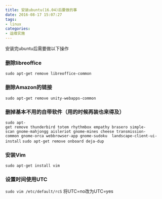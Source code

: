 ```yaml
---
title: 安装ubuntu(16.04)后要做的事
date: 2016-08-17 15:07:27
tags:
- linux
categories:
- 运维实施
---
```

安装完ubuntu后需要做以下操作
<!-- more -->
### 删除libreoffice
`
sudo apt-get remove libreoffice-common
`
### 删除Amazon的链接
`
sudo apt-get remove unity-webapps-common
`
### 删掉基本不用的自带软件（用的时候再装也来得及）
`
sudo apt-get remove thunderbird totem rhythmbox empathy brasero simple-scan gnome-mahjongg aisleriot gnome-mines cheese transmission-common gnome-orca webbrowser-app gnome-sudoku  landscape-client-ui-install
`
`
sudo apt-get remove onboard deja-dup
`
###  安装Vim
`
sudo apt-get install vim
`
### 设置时间使用UTC
`
sudo vim /etc/default/rcS
`
将UTC=no改为UTC=yes